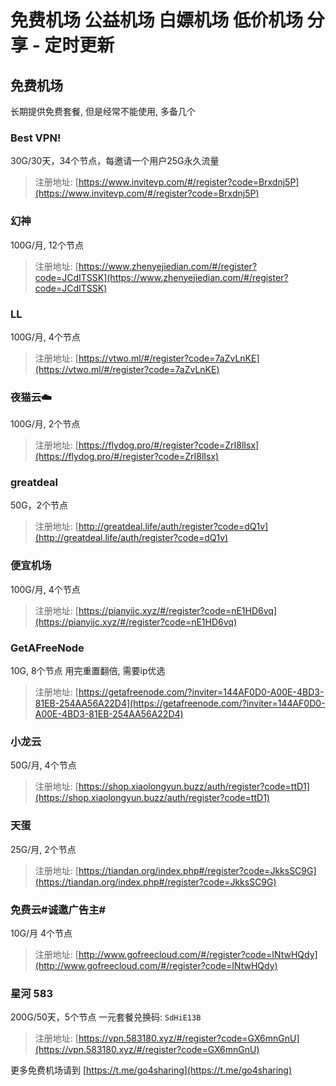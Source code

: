 # 免费机场 公益机场 白嫖机场 低价机场 分享 - 定时更新

## 免费机场
长期提供免费套餐, 但是经常不能使用, 多备几个

### Best VPN!
30G/30天，34个节点，每邀请一个用户25G永久流量
> 注册地址: [https://www.invitevp.com/#/register?code=Brxdnj5P](https://www.invitevp.com/#/register?code=Brxdnj5P)

### 幻神
100G/月, 12个节点
> 注册地址: [https://www.zhenyejiedian.com/#/register?code=JCdITSSK](https://www.zhenyejiedian.com/#/register?code=JCdITSSK)

### LL
100G/月, 4个节点
> 注册地址: [https://vtwo.ml/#/register?code=7aZvLnKE](https://vtwo.ml/#/register?code=7aZvLnKE)

### 夜猫云☁️
100G/月, 2个节点
> 注册地址: [https://flydog.pro/#/register?code=ZrI8lIsx](https://flydog.pro/#/register?code=ZrI8lIsx)

### greatdeal
50G，2个节点
> 注册地址: [http://greatdeal.life/auth/register?code=dQ1v](http://greatdeal.life/auth/register?code=dQ1v)

### 便宜机场
100G/月, 4个节点
> 注册地址: [https://pianyijc.xyz/#/register?code=nE1HD6vq](https://pianyijc.xyz/#/register?code=nE1HD6vq)

### GetAFreeNode
10G, 8个节点
用完重置翻倍, 需要ip优选
> 注册地址: [https://getafreenode.com/?inviter=144AF0D0-A00E-4BD3-81EB-254AA56A22D4](https://getafreenode.com/?inviter=144AF0D0-A00E-4BD3-81EB-254AA56A22D4)

### 小龙云
50G/月, 4个节点
> 注册地址: [https://shop.xiaolongyun.buzz/auth/register?code=ttD1](https://shop.xiaolongyun.buzz/auth/register?code=ttD1)

### 天蛋
25G/月, 2个节点
> 注册地址: [https://tiandan.org/index.php#/register?code=JkksSC9G](https://tiandan.org/index.php#/register?code=JkksSC9G)

### 免费云#诚邀广告主#
10G/月 4个节点
> 注册地址: [http://www.gofreecloud.com/#/register?code=INtwHQdy](http://www.gofreecloud.com/#/register?code=INtwHQdy)

### 星河 583
200G/50天，5个节点
一元套餐兑换码: `SdHiE13B`
> 注册地址: [https://vpn.583180.xyz/#/register?code=GX6mnGnU](https://vpn.583180.xyz/#/register?code=GX6mnGnU)

更多免费机场请到 [https://t.me/go4sharing](https://t.me/go4sharing)

